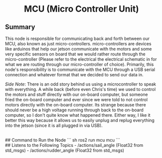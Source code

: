 # <p style="text-align: center;"> MCU (Micro Controller Unit) </p>

## **Summary**
This node is responsible for communicating back and forth between our MCU, also known as just micro-controllers. micro-controllers are devices like arduinos that help our jetson communicate with the motors and some very specific sensors on board that we would rather route through the micro-controller (Please refer to the electrical the electrical schematic in for what we are routing through our micro-controller of choice). Primarily, this node's responsibility is to communicate with the MCU through a USB serial connection and whatever format that we decided to send our data in.

*Side Note*: There is an odd story behind us using a microcontroller to speak with everything. A while back (before even Chris's time) we used to control the motors and stuff directly with our on-board computer, but someone fried the on-board computer and ever since we were told to not control motors directly with the on-board computer. Its strange because there should never be a high voltage running through back to the on-board computer, so I don't quite know what happened there. Either way, I like it better this way because it allows us to easily unplug and replug everything into the jetson (since it is all plugged in via USB).


<br>
## Command to Run the Node
``` sh
ros2 run mcu mcu
```

<br>
## Listens to the Following Topics
- /actions/sail_angle (Float32 from std_msgs)
- /actions/rudder_angle (Float32 from std_msgs)